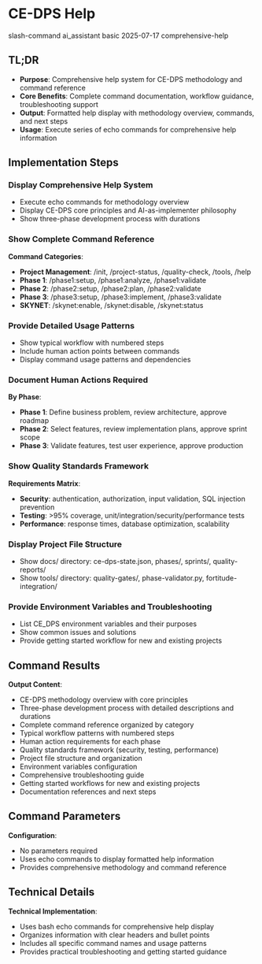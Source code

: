 # <context>CE-DPS Help</context>

<meta>
  <title>CE-DPS Help System</title>
  <type>slash-command</type>
  <audience>ai_assistant</audience>
  <complexity>basic</complexity>
  <updated>2025-07-17</updated>
  <scope>comprehensive-help</scope>
</meta>

## <summary priority="critical">TL;DR</summary>
- **Purpose**: Comprehensive help system for CE-DPS methodology and command reference
- **Core Benefits**: Complete command documentation, workflow guidance, troubleshooting support
- **Output**: Formatted help display with methodology overview, commands, and next steps
- **Usage**: Execute series of echo commands for comprehensive help information

## <instructions priority="high">Implementation Steps</instructions>

### <step-1>Display Comprehensive Help System</step-1>
- Execute echo commands for methodology overview
- Display CE-DPS core principles and AI-as-implementer philosophy  
- Show three-phase development process with durations

### <step-2>Show Complete Command Reference</step-2>
**Command Categories**:
- **Project Management**: /init, /project-status, /quality-check, /tools, /help
- **Phase 1**: /phase1:setup, /phase1:analyze, /phase1:validate  
- **Phase 2**: /phase2:setup, /phase2:plan, /phase2:validate
- **Phase 3**: /phase3:setup, /phase3:implement, /phase3:validate
- **SKYNET**: /skynet:enable, /skynet:disable, /skynet:status

### <step-3>Provide Detailed Usage Patterns</step-3>
- Show typical workflow with numbered steps
- Include human action points between commands
- Display command usage patterns and dependencies

### <step-4>Document Human Actions Required</step-4>
**By Phase**:
- **Phase 1**: Define business problem, review architecture, approve roadmap
- **Phase 2**: Select features, review implementation plans, approve sprint scope  
- **Phase 3**: Validate features, test user experience, approve production

### <step-5>Show Quality Standards Framework</step-5>
**Requirements Matrix**:
- **Security**: authentication, authorization, input validation, SQL injection prevention
- **Testing**: >95% coverage, unit/integration/security/performance tests
- **Performance**: response times, database optimization, scalability

### <step-6>Display Project File Structure</step-6>
- Show docs/ directory: ce-dps-state.json, phases/, sprints/, quality-reports/
- Show tools/ directory: quality-gates/, phase-validator.py, fortitude-integration/

### <step-7>Provide Environment Variables and Troubleshooting</step-7>
- List CE_DPS environment variables and their purposes
- Show common issues and solutions
- Provide getting started workflow for new and existing projects

## <expected-output priority="medium">Command Results</expected-output>

**Output Content**:
- CE-DPS methodology overview with core principles
- Three-phase development process with detailed descriptions and durations  
- Complete command reference organized by category
- Typical workflow patterns with numbered steps
- Human action requirements for each phase
- Quality standards framework (security, testing, performance)
- Project file structure and organization
- Environment variables configuration
- Comprehensive troubleshooting guide
- Getting started workflows for new and existing projects
- Documentation references and next steps

## <parameters priority="low">Command Parameters</parameters>
**Configuration**:
- No parameters required
- Uses echo commands to display formatted help information
- Provides comprehensive methodology and command reference

## <implementation-notes priority="low">Technical Details</implementation-notes>
**Technical Implementation**:
- Uses bash echo commands for comprehensive help display
- Organizes information with clear headers and bullet points
- Includes all specific command names and usage patterns
- Provides practical troubleshooting and getting started guidance